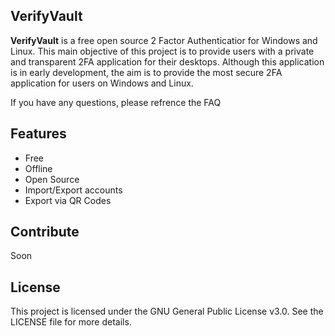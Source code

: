 ## VerifyVault
**VerifyVault** is a free open source 2 Factor Authenticatior for Windows and Linux. This main objective of this project is to provide users with a private and transparent 2FA application for their desktops. Although this application is in early development, the aim is to provide the most secure 2FA application for users on Windows and Linux.

If you have any questions, please refrence the FAQ

## Features
- Free
- Offline
- Open Source
- Import/Export accounts
- Export via QR Codes

## Contribute
Soon

## License
This project is licensed under the GNU General Public License v3.0. See the LICENSE file for more details.
